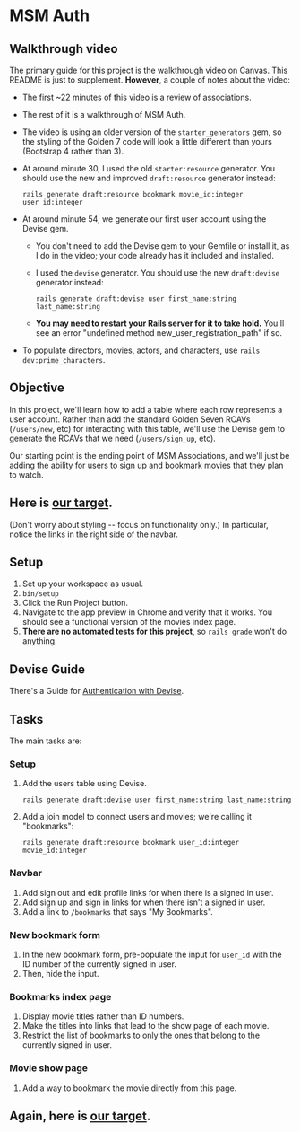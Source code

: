 # MSM Auth

## Walkthrough video

The primary guide for this project is the walkthrough video on Canvas. This
README is just to supplement. **However**, a couple of notes about the video:

 - The first ~22 minutes of this video is a review of associations.
 - The rest of it is a walkthrough of MSM Auth.
 - The video is using an older version of the `starter_generators` gem, so the styling of the Golden 7 code will look a little different than yours (Bootstrap 4 rather than 3).
 - At around minute 30, I used the old `starter:resource` generator. You should use the new and improved `draft:resource` generator instead:

    ```
    rails generate draft:resource bookmark movie_id:integer user_id:integer
    ```

 - At around minute 54, we generate our first user account using the Devise gem.
    - You don't need to add the Devise gem to your Gemfile or install it, as I do in the video; your code already has it included and installed.
    - I used the `devise` generator. You should use the new `draft:devise` generator instead:

        ```
        rails generate draft:devise user first_name:string last_name:string
        ```
    - **You may need to restart your Rails server for it to take hold.** You'll see an error "undefined method new_user_registration_path" if so.
 - To populate directors, movies, actors, and characters, use `rails dev:prime_characters`.

## Objective

In this project, we'll learn how to add a table where each row represents a user
account. Rather than add the standard Golden Seven RCAVs (`/users/new`, etc) for
interacting with this table, we'll use the Devise gem to generate the RCAVs that
we need (`/users/sign_up`, etc).

Our starting point is the ending point of MSM Associations, and we'll just be
adding the ability for users to sign up and bookmark movies that they plan to
watch.

## Here is [our target](https://msm-auth.herokuapp.com/).

(Don't worry about styling -- focus on functionality only.) In particular,
notice the links in the right side of the navbar.

## Setup

 1. Set up your workspace as usual.
 1. `bin/setup`
 1. Click the Run Project button.
 1. Navigate to the app preview in Chrome and verify that it works. You should see a functional version of the movies index page.
 1. **There are no automated tests for this project**, so `rails grade` won't do anything.

## Devise Guide

There's a Guide for [Authentication with Devise](https://guides.firstdraft.com/authentication-with-devise).

## Tasks

The main tasks are:

### Setup

 1. Add the users table using Devise.

    ```
    rails generate draft:devise user first_name:string last_name:string
    ```

 1. Add a join model to connect users and movies; we're calling it "bookmarks":

    ```
    rails generate draft:resource bookmark user_id:integer movie_id:integer
    ```

### Navbar

 1. Add sign out and edit profile links for when there is a signed in user.
 1. Add sign up and sign in links for when there isn't a signed in user.
 1. Add a link to `/bookmarks` that says "My Bookmarks".

### New bookmark form

 1. In the new bookmark form, pre-populate the input for `user_id` with the ID number of the currently signed in user.
 1. Then, hide the input.

### Bookmarks index page

 1. Display movie titles rather than ID numbers.
 1. Make the titles into links that lead to the show page of each movie.
 1. Restrict the list of bookmarks to only the ones that belong to the currently signed in user.

### Movie show page

 1. Add a way to bookmark the movie directly from this page.

## Again, here is [our target](https://msm-auth.herokuapp.com/).
